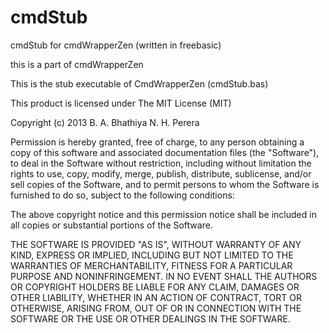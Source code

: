 cmdStub
=======

cmdStub for cmdWrapperZen (written in freebasic)

this is a part of cmdWrapperZen

 This is the stub executable of CmdWrapperZen (cmdStub.bas)

 This product is licensed under
 The MIT License (MIT)

 Copyright (c) 2013 B. A. Bhathiya N. H. Perera

 Permission is hereby granted, free of charge, to any person obtaining a copy of
 this software and associated documentation files (the "Software"), to deal in
 the Software without restriction, including without limitation the rights to
 use, copy, modify, merge, publish, distribute, sublicense, and/or sell copies of
 the Software, and to permit persons to whom the Software is furnished to do so,
 subject to the following conditions:

 The above copyright notice and this permission notice shall be included in all
 copies or substantial portions of the Software.

 THE SOFTWARE IS PROVIDED "AS IS", WITHOUT WARRANTY OF ANY KIND, EXPRESS OR
 IMPLIED, INCLUDING BUT NOT LIMITED TO THE WARRANTIES OF MERCHANTABILITY, FITNESS
 FOR A PARTICULAR PURPOSE AND NONINFRINGEMENT. IN NO EVENT SHALL THE AUTHORS OR
 COPYRIGHT HOLDERS BE LIABLE FOR ANY CLAIM, DAMAGES OR OTHER LIABILITY, WHETHER
 IN AN ACTION OF CONTRACT, TORT OR OTHERWISE, ARISING FROM, OUT OF OR IN
 CONNECTION WITH THE SOFTWARE OR THE USE OR OTHER DEALINGS IN THE SOFTWARE.
